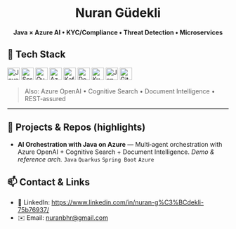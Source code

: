 <div align="center">

# Nuran Güdekli

**Java × Azure AI • KYC/Compliance • Threat Detection • Microservices**

</div>


## 🔧 Tech Stack

<p>
<img alt="Java" title="Java" height="28" src="https://cdn.jsdelivr.net/gh/devicons/devicon/icons/java/java-original.svg" />
<img alt="Spring" title="Spring" height="28" src="https://cdn.jsdelivr.net/gh/devicons/devicon/icons/spring/spring-original.svg" />
<img alt="Quarkus" title="Quarkus" height="28" src="https://cdn.jsdelivr.net/gh/devicons/devicon/icons/quarkus/quarkus-original.svg" />
<img alt="Azure" title="Azure" height="28" src="https://cdn.jsdelivr.net/gh/devicons/devicon/icons/azure/azure-original.svg" />
<img alt="Kafka" title="Kafka" height="28" src="https://cdn.jsdelivr.net/gh/devicons/devicon/icons/apachekafka/apachekafka-original.svg" />
<img alt="Docker" title="Docker" height="28" src="https://cdn.jsdelivr.net/gh/devicons/devicon/icons/docker/docker-original.svg" />
<img alt="Kubernetes" title="Kubernetes" height="28" src="https://cdn.jsdelivr.net/gh/devicons/devicon/icons/kubernetes/kubernetes-plain.svg" />
<img alt="Jenkins" title="Jenkins" height="28" src="https://cdn.jsdelivr.net/gh/devicons/devicon/icons/jenkins/jenkins-original.svg" />
<img alt="GitHub" title="GitHub" height="28" src="https://cdn.jsdelivr.net/gh/devicons/devicon/icons/github/github-original.svg" />
</p>

> Also: Azure OpenAI • Cognitive Search • Document Intelligence  • REST‑assured

---

## 🚀 Projects & Repos (highlights)


* **AI Orchestration with Java on Azure** — Multi‑agent orchestration with Azure OpenAI + Cognitive Search + Document Intelligence. *Demo & reference arch.*
  `Java` `Quarkus` `Spring Boot` `Azure`


## 📫 Contact & Links

* 💼 LinkedIn: https://www.linkedin.com/in/nuran-g%C3%BCdekli-75b76937/
* ✉️ Email: nuranbhr@gmail.com
